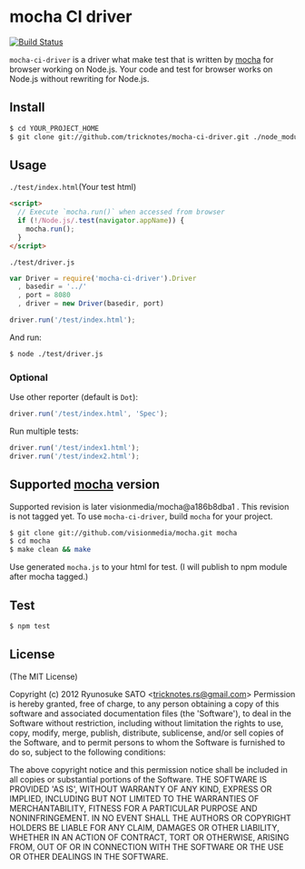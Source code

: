 # mocha CI driver

[![Build Status](https://secure.travis-ci.org/tricknotes/mocha-ci-driver.png)](http://travis-ci.org/tricknotes/mocha-ci-driver)

`mocha-ci-driver` is a driver what make test that is written by [mocha](https://github.com/visionmedia/mocha) for browser working on Node.js.
Your code and test for browser works on Node.js without rewriting for Node.js.

## Install

``` sh
$ cd YOUR_PROJECT_HOME
$ git clone git://github.com/tricknotes/mocha-ci-driver.git ./node_modules/mocha-ci-driver
```

## Usage

`./test/index.html`(Your test html)

``` html
<script>
  // Execute `mocha.run()` when accessed from browser
  if (!/Node.js/.test(navigator.appName)) {
    mocha.run();
  }
</script>
```

`./test/driver.js`

``` js
var Driver = require('mocha-ci-driver').Driver
  , basedir = '../'
  , port = 8080
  , driver = new Driver(basedir, port)

driver.run('/test/index.html');
```

And run:

``` sh
$ node ./test/driver.js
```

### Optional

Use other reporter (default is `Dot`):

``` js
driver.run('/test/index.html', 'Spec');
```

Run multiple tests:

``` js
driver.run('/test/index1.html');
driver.run('/test/index2.html');
```

## Supported [mocha](https://github.com/visionmedia/mocha) version

Supported revision is later visionmedia/mocha@a186b8dba1 .
This revision is not tagged yet.
To use `mocha-ci-driver`, build `mocha` for your project.

``` sh
$ git clone git://github.com/visionmedia/mocha.git mocha
$ cd mocha
$ make clean && make
```

Use generated `mocha.js` to your html for test.
(I will publish to npm module after mocha tagged.)

## Test

``` sh
$ npm test
```

## License

(The MIT License)

Copyright (c) 2012 Ryunosuke SATO &lt;tricknotes.rs@gmail.com&gt;
Permission is hereby granted, free of charge, to any person obtaining a copy of this software and associated documentation files (the 'Software'), to deal in the Software without restriction, including without limitation the rights to use, copy, modify, merge, publish, distribute, sublicense, and/or sell copies of the Software, and to permit persons to whom the Software is furnished to do so, subject to the following conditions:

The above copyright notice and this permission notice shall be included in all copies or substantial portions of the Software.
THE SOFTWARE IS PROVIDED 'AS IS', WITHOUT WARRANTY OF ANY KIND, EXPRESS OR IMPLIED, INCLUDING BUT NOT LIMITED TO THE WARRANTIES OF MERCHANTABILITY, FITNESS FOR A PARTICULAR PURPOSE AND NONINFRINGEMENT. IN NO EVENT SHALL THE AUTHORS OR COPYRIGHT HOLDERS BE LIABLE FOR ANY CLAIM, DAMAGES OR OTHER LIABILITY, WHETHER IN AN ACTION OF CONTRACT, TORT OR OTHERWISE, ARISING FROM, OUT OF OR IN CONNECTION WITH THE SOFTWARE OR THE USE OR OTHER DEALINGS IN THE SOFTWARE.
